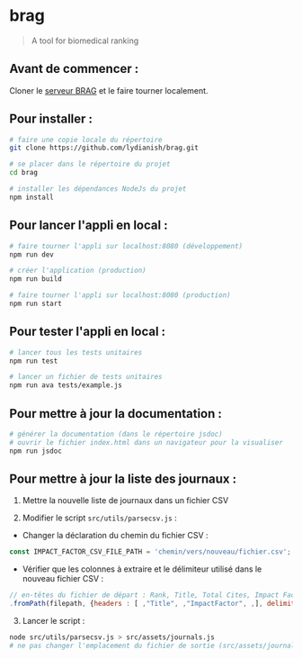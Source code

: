 # brag

> A tool for biomedical ranking

## Avant de commencer :

Cloner le [serveur BRAG](https://github.com/lydianish/brag-gs.git) et le faire tourner localement.

## Pour installer :

```bash
# faire une copie locale du répertoire 
git clone https://github.com/lydianish/brag.git

# se placer dans le répertoire du projet 
cd brag

# installer les dépendances NodeJs du projet 
npm install
```
## Pour lancer l'appli en local :

```bash
# faire tourner l'appli sur localhost:8080 (développement)
npm run dev

# créer l'application (production)
npm run build

# faire tourner l'appli sur localhost:8080 (production)
npm run start
```

## Pour tester l'appli en local :

```bash
# lancer tous les tests unitaires
npm run test

# lancer un fichier de tests unitaires
npm run ava tests/example.js
```
## Pour mettre à jour la documentation :

```bash
# générer la documentation (dans le répertoire jsdoc)
# ouvrir le fichier index.html dans un navigateur pour la visualiser
npm run jsdoc
```

## Pour mettre à jour la liste des journaux :

1. Mettre la nouvelle liste de journaux dans un fichier CSV 

2. Modifier le script `src/utils/parsecsv.js` :

- Changer la déclaration du chemin du fichier CSV :
```js
const IMPACT_FACTOR_CSV_FILE_PATH = 'chemin/vers/nouveau/fichier.csv';
```
- Vérifier que les colonnes à extraire et le délimiteur utilisé dans le nouveau fichier CSV :
```js
// en-têtes du fichier de départ : Rank, Title, Total Cites, Impact Factor, Eigenfactor Score
.fromPath(filepath, {headers : [ ,"Title", ,"ImpactFactor", ,], delimiter: ';'})
```
3. Lancer le script :
```bash
node src/utils/parsecsv.js > src/assets/journals.js
# ne pas changer l'emplacement du fichier de sortie (src/assets/journals.js)
```
